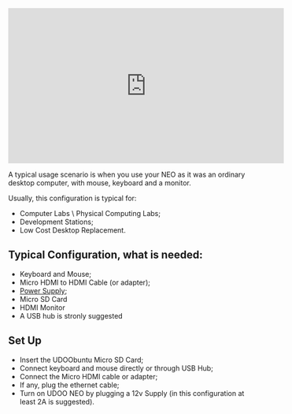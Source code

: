 <iframe width="560" height="315" src="https://www.youtube.com/embed/_tUa99dseOc" frameborder="0" allowfullscreen></iframe>

A typical usage scenario is when you use your NEO as it was an ordinary desktop computer, with mouse, keyboard and a monitor.

Usually, this configuration is typical for:

* Computer Labs \ Physical Computing Labs;
* Development Stations;
* Low Cost Desktop Replacement.

## Typical Configuration, what is needed:

* Keyboard and Mouse; 
* Micro HDMI to HDMI Cable (or adapter);
* [Power Supply](http://shop.udoo.org/accessories/power-adapter-eu.html);
* Micro SD Card 
* HDMI Monitor
* A USB hub is stronly suggested

## Set Up

* Insert the UDOObuntu Micro SD Card;
* Connect keyboard and mouse directly or through USB Hub;
* Connect the Micro HDMI cable or adapter;
* If any, plug the ethernet cable;
* Turn on UDOO NEO by plugging a 12v Supply (in this configuration at least 2A is suggested).
 
 
 

